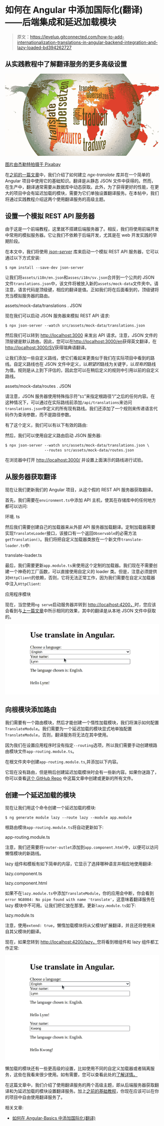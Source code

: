 # 如何在 Angular 中添加国际化(翻译)——后端集成和延迟加载模块

> 原文：<https://levelup.gitconnected.com/how-to-add-internationalization-translations-in-angular-backend-integration-and-lazy-loaded-bd394262727>

## 从实践教程中了解翻译服务的更多高级设置

![](img/5992c87f162e63568c751079f4801b2f.png)

[图片由杰勒特拍摄于 Pixabay](https://pixabay.com/illustrations/globe-world-languages-translate-110775/)

在[之前的一篇文章](https://medium.com/geekculture/how-to-add-internationalization-translations-in-angular-basics-d9fed161d572)中，我们介绍了如何建立 *ngx-translate* 库并在一个简单的 Angular 项目中使用它的基础知识。翻译是从静态 JSON 文件中获得的。然而，在生产中，翻译通常需要从数据库中动态获取。此外，为了获得更好的性能，在更大的项目中会有延迟加载的模块，需要为它们单独设置翻译服务。在本帖中，我们将通过实践教程介绍这两个使用翻译服务的高级主题。

## 设置一个模拟 REST API 服务器

由于这是一个前端教程，这里就不搭建后端服务器了。相反，我们将使用前端开发中常用的模拟服务器。它让我们不依赖于后端开发，尤其是在 web 开发实践的早期阶段。

在本文中，我们将使用 [*json-server*](https://github.com/typicode/json-server#add-custom-routes) 库来启动一个模拟 REST API 服务器，它可以通过以下方式安装:

```
$ npm install --save-dev json-server
```

让我们将`assets/i18n/en.json`和`asses/i18n/sv.json`合并到一个公共的 JSON 文件`translations.json`中，该文件将被放入新的`assets/mock-data`文件夹中。请注意，语言代码是顶级键，相应的翻译是值。正如我们将在后面看到的，顶级键将充当模拟服务器的路由。

assets/mock-data/translations . JSON

现在我们可以启动 JSON 服务器来模拟 REST API 请求:

```
$ npx json-server --watch src/assets/mock-data/translations.json
```

然后我们可以转到 [http://localhost:3000](http://localhost:3000) 来发出 API 请求。注意，JSON 文件的顶层键是默认路由。因此，您可以在[http://localhost:3000/en](http://localhost:3000/en)获得英文翻译，在[http://localhost:3000/SV](http://localhost:3000/sv.)获得瑞典语翻译。

让我们添加一些自定义路线，使它们看起来更类似于我们在实际项目中看到的路线。自定义路线也在 JSON 文件中定义，以*期望的*路线为关键字，以*现有的*路线为值。规则是从上到下评估的，因此您可以在稍后定义的规则中引用以前的自定义路线。

assets/mock-data/routes . JSON

请注意，JSON 服务器使用特殊指示符“`$1`”来指定根路径“/”之后的任何内容。在这种情况下，可以通过在实际路线前添加`/api/translations`来访问`translations.json`中定义的所有现有路线。我们还添加了一个规则来传递语言代码作为查询参数，而不是路径参数。

有了这个定义，我们可以有以下有效的路由:

然后，我们可以使用自定义路由启动 JSON 服务器:

```
$ npx json-server --watch src/assets/mock-data/translations.json \
                  --routes src/assets/mock-data/routes.json
```

在浏览器中打开 [http://localhost:3000/](http://localhost:3000/) 并设置上面演示的路线进行试验。

## 从服务器获取翻译

现在让我们更新我们的 Angular 项目，从这个假的 REST API 服务器获取翻译。

首先，我们需要在`environment.ts`中添加 API 主机，使其在存储库中的任何地方都可以访问:

环境. ts

然后我们需要创建自己的加载器来从外部 API 服务器加载翻译。定制加载器需要实现`TranslateLoader`接口，该接口有一个返回`Observable`的必需方法`getTranslation()`。我们将把自定义加载器类放在一个新文件`translate-loader.ts`中:

translate-loader.ts

最后，我们需要更新`app.module.ts`来使用这个定制的加载器。我们现在不需要创建一个神奇的工厂函数，可以直接使用自定义的 loader 类。但是，注意必须提供对`HttpClient`的依赖，否则，它将无法正常工作，因为我们需要在自定义加载器中注入`HttpClient`:

应用程序模块

现在，当您使用`ng serve`启动服务器并转到 [http://localhost:4200，](http://localhost:4200,)时，您应该会看到与[上一篇文章](https://lynn-kwong.medium.com/how-to-add-internationalization-translations-in-angular-basics-d9fed161d572)中所示相同的效果，其中的翻译是从本地 JSON 文件中获取的。

![](img/f050258793aa9a6baedbea8885df5783.png)

## 向根模块添加路由

我们需要有一个路由模块，然后才能创建一个惰性加载模块，我们将演示如何配置`TranslateModule`。我们需要为一个延迟加载的模块显式地单独配置`TranslateModule`，否则，翻译服务将无法在其中使用。

因为我们在设置应用程序时没有指定`--routing`选项，所以我们需要手动创建根路由模块文件`app-routing.module.ts`。

在根文件夹中创建`app-routing.module.ts`,并添加以下内容。

它现在没有路由，但是稍后创建延迟加载模块时会有一些新内容。如果你迷路了，你可以查看[这个 GitHub Repo](https://github.com/lynnkwong/angular-translations-advanced) 中这篇文章中创建或更新的所有文件。

## 创建一个延迟加载的模块

现在让我们用这个命令创建一个延迟加载的模块:

```
$ ng generate module lazy --route lazy --module app.module
```

根路由模块`app-routing.module.ts`将自动更新如下:

app-routing.module.ts

注意，我们还需要将`router-outlet`添加到`app.component.html`中，以便可以访问懒惰模块的新路线。

lazy 组件和模板有如下简单的内容，它显示了选择哪种语言并相应地使用翻译:

lazy.component.ts

lazy.component.html

如果不在`lazy.module.ts`中添加`TranslateModule`，你的应用会中断，你会看到`error NG8004: No pipe found with name 'translate'`，这意味着翻译服务在 lazy 模块中不可用。让我们把它放在那里。更新`lazy.module.ts`如下:

lazy.module.ts

注意，使用`extend: true`，懒惰加载模块将从父模块扩展翻译，并且还将使用来自其父模块的翻译。

现在，如果您转到 [http://localhost:4200/lazy，](http://localhost:4200/lazy,)您将看到根组件和 lazy 组件都工作正常:

![](img/e21d53f801edc3bee30eb618077ac0ed.png)

懒加载的模块还有一些更高级的设置，比如使用不同的自定义加载器或者隔离服务，这些在我看来很少使用。如有需要，您可以查看此处的[了解详情。](https://github.com/ngx-translate/core#lazy-loaded-modules)

在这篇文章中，我们介绍了使用翻译服务的两个高级主题，即从后端服务器获取翻译和为延迟加载的模块设置翻译服务。加上[之前的基础教程](https://lynn-kwong.medium.com/how-to-add-internationalization-translations-in-angular-basics-d9fed161d572)，你现在应该可以在你的项目中自由使用翻译服务了。

相关文章:

*   [如何在 Angular-Basics 中添加国际化(翻译)](https://lynn-kwong.medium.com/how-to-add-internationalization-translations-in-angular-basics-d9fed161d572)